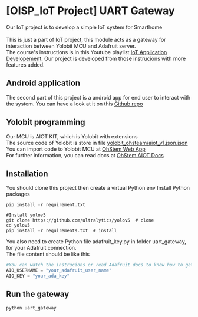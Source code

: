 # [OISP_IoT Project] UART Gateway
Our IoT project is to develop a simple IoT system for Smarthome \
 \
This is just a part of IoT project, this module acts as a gateway for interaction between Yolobit MCU and Adafruit server. \
The course's instructions is in this Youtube playlist [IoT Application Developement](https://youtube.com/playlist?list=PLyD_mbw_VznORt7CY33jGoCamjVOPyPQj). Our project is developed from those  instrucions with more features added.

## Android application
The second part of this project is a android app for end user to interact with the system. You can have a look at it on this [Github repo](https://github.com/khaiphan29/OISP_IoT_AndroidApp)

## Yolobit programming
Our MCU is AIOT KIT, which is Yolobit with extensions \
The source code of Yolobit is store in file [yolobit_ohsteam/aiot_v1.json.json](/yolobit_ohsteam/aiot_v1.json.json) \
You can import code to Yolobit MCU at [OhStem Web App](https://app.ohstem.vn/) \
For further information, you can read docs at [OhStem AIOT Docs](https://docs.ohstem.vn/en/latest/aiot/lam_quen.html)

## Installation
You should clone this project then create a virtual Python env
Install Python packages
```
pip install -r requirement.txt

#Install yolov5
git clone https://github.com/ultralytics/yolov5  # clone
cd yolov5
pip install -r requirements.txt  # install
```
You also need to create Python file adafruit_key.py in folder uart_gateway, for your Adafruit connection. \
The file content should be like this 
``` Python
#You can watch the instrucions or read Adafruit docs to know how to get the key.
AIO_USERNAME = "your_adafruit_user_name"
AIO_KEY = "your_ada_key"
```

## Run the gateway
```
python uart_gateway
```